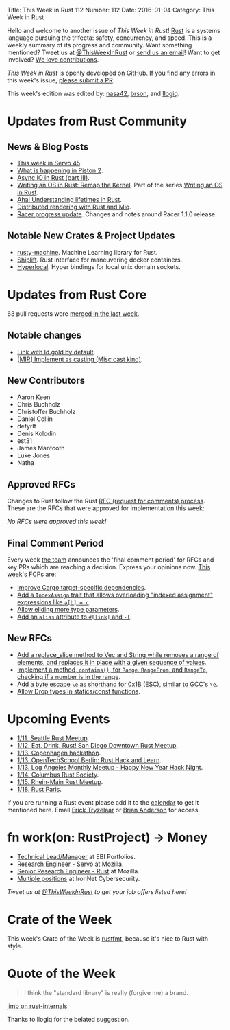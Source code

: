Title: This Week in Rust 112
Number: 112
Date: 2016-01-04
Category: This Week in Rust

Hello and welcome to another issue of *This Week in Rust*!
[Rust](http://rust-lang.org) is a systems language pursuing the trifecta:
safety, concurrency, and speed. This is a weekly summary of its progress and
community. Want something mentioned? Tweet us at [@ThisWeekInRust](https://twitter.com/ThisWeekInRust) or [send us an
email](mailto:corey@octayn.net?subject=This%20Week%20in%20Rust%20Suggestion)!
Want to get involved? [We love
contributions](https://github.com/rust-lang/rust/blob/master/CONTRIBUTING.md).

*This Week in Rust* is openly developed [on GitHub](https://github.com/cmr/this-week-in-rust).
If you find any errors in this week's issue, [please submit a PR](https://github.com/cmr/this-week-in-rust/pulls).

This week's edition was edited by: [nasa42](https://github.com/nasa42), [brson](https://github.com/brson), and [llogiq](https://github.com/llogiq).


# Updates from Rust Community

## News & Blog Posts

* [This week in Servo 45](http://blog.servo.org/2015/12/28/twis-45/).
* [What is happening in Piston 2](http://blog.piston.rs/2015/12/31/what-is-happening-2/).
* [Async IO in Rust (part III)](https://medium.com/@paulcolomiets/async-io-in-rust-part-iii-cbfd10f17203).
* [Writing an OS in Rust: Remap the Kernel](http://os.phil-opp.com/remap-the-kernel.html). Part of the series [Writing an OS in Rust](http://os.phil-opp.com/).
* [Aha! Understanding lifetimes in Rust](http://codrspace.com/buntine/aha-understanding-lifetimes-in-rust/).
* [Distributed rendering with Rust and Mio](http://www.willusher.io/2016/01/02/distributed-rendering-with-rust-and-mio/).
* [Racer progress update](http://phildawes.net/blog/2015/12/29/racer-update-6/). Changes and notes around Racer 1.1.0 release.

## Notable New Crates & Project Updates

* [rusty-machine](https://github.com/AtheMathmo/rusty-machine). Machine Learning library for Rust.
* [Shiplift](https://github.com/softprops/shiplift). Rust interface for maneuvering docker containers.
* [Hyperlocal](https://github.com/softprops/hyperlocal). Hyper bindings for local unix domain sockets.

# Updates from Rust Core

63 pull requests were [merged in the last week][merged].

[merged]: https://github.com/issues?q=is%3Apr+org%3Arust-lang+is%3Amerged+merged%3A2015-12-28..2016-01-04

## Notable changes

* [Link with ld.gold by default](https://github.com/rust-lang/rust/pull/29974).
* [[MIR] Implement `as` casting (Misc cast kind)](https://github.com/rust-lang/rust/pull/30586).
 
## New Contributors

* Aaron Keen
* Chris Buchholz
* Christoffer Buchholz
* Daniel Collin
* defyrlt
* Denis Kolodin
* est31
* James Mantooth
* Luke Jones
* Natha

## Approved RFCs

Changes to Rust follow the Rust [RFC (request for comments)
process](https://github.com/rust-lang/rfcs#rust-rfcs). These
are the RFCs that were approved for implementation this week:

*No RFCs were approved this week!*

## Final Comment Period

Every week [the team](https://rust-lang.org/team.html) announces the
'final comment period' for RFCs and key PRs which are reaching a
decision. Express your opinions now. [This week's FCPs][fcp] are:

[fcp]: https://github.com/issues?utf8=%E2%9C%93&q=is%3Apr+org%3Arust-lang+label%3Afinal-comment-period+is%3Aopen

* [Improve Cargo target-specific dependencies](https://github.com/rust-lang/rfcs/pull/1361).
* [Add a `IndexAssign` trait that allows overloading "indexed assignment" expressions like `a[b] = c`](https://github.com/rust-lang/rfcs/pull/1129).
* [Allow eliding more type parameters](https://github.com/rust-lang/rfcs/pull/1196).
* [Add an `alias` attribute to `#[link]` and `-l`](https://github.com/rust-lang/rfcs/pull/1296).

## New RFCs

* [Add a replace_slice method to Vec<T> and String while removes a range of elements, and replaces it in place with a given sequence of values](https://github.com/rust-lang/rfcs/pull/1432).
* [Implement a method, `contains()`, for `Range`, `RangeFrom`, and `RangeTo`, checking if a number is in the range](https://github.com/rust-lang/rfcs/pull/1434).
* [Add a byte escape `\e` as shorthand for 0x1B (ESC), similar to GCC's `\e`](https://github.com/rust-lang/rfcs/pull/1437).
* [Allow Drop types in statics/const functions](https://github.com/rust-lang/rfcs/pull/1440).

# Upcoming Events

* [1/11. Seattle Rust Meetup](https://www.eventbrite.com/e/mozilla-rust-seattle-meetup-tickets-12222326307).
* [1/12. Eat, Drink, Rust! San Diego Downtown Rust Meetup](http://www.meetup.com/San-Diego-Rust/events/227308164/).
* [1/13. Copenhagen hackathon](https://cph.rs/).
* [1/13. OpenTechSchool Berlin: Rust Hack and Learn](http://www.meetup.com/opentechschool-berlin/).
* [1/13. Log Angeles Monthly Meetup - Happy New Year Hack Night](http://www.meetup.com/Rust-Los-Angeles/events/227438139/).
* [1/14. Columbus Rust Society](http://www.meetup.com/columbus-rs/).
* [1/15. Rhein-Main Rust Meetup](http://www.meetup.com/de/Rust-Rhein-Main/events/227808685/).
* [1/18. Rust Paris](http://www.meetup.com/Rust-Paris).

If you are running a Rust event please add it to the [calendar] to get
it mentioned here. Email [Erick Tryzelaar][erickt] or [Brian
Anderson][brson] for access.

[calendar]: https://www.google.com/calendar/embed?src=apd9vmbc22egenmtu5l6c5jbfc%40group.calendar.google.com
[erickt]: mailto:erick.tryzelaar@gmail.com
[brson]: mailto:banderson@mozilla.com

# fn work(on: RustProject) -> Money

* [Technical Lead/Manager](https://ebip.co.uk/careers) at EBI Portfolios.
* [Research Engineer - Servo](https://careers.mozilla.org/en-US/position/ozy21fwU) at Mozilla.
* [Senior Research Engineer - Rust](https://careers.mozilla.org/en-US/position/o0H41fww) at Mozilla.
* [Multiple positions](http://rust.jobboard.io/employers/6824-ironnet-cybersecurity) at IronNet Cybersecurity.

*Tweet us at [@ThisWeekInRust](https://twitter.com/ThisWeekInRust) to get your job offers listed here!*

# Crate of the Week

This week's Crate of the Week is [rustfmt](https://crates.io/crates/rustfmt/), because it's nice to Rust with style.

# Quote of the Week

> I think the "standard library" is really (forgive me) a brand.

[jimb on rust-internals](https://internals.rust-lang.org/t/thoughts-on-rust-stdlib-and-c-interfacing/3036/14)

Thanks to llogiq for the belated suggestion.
